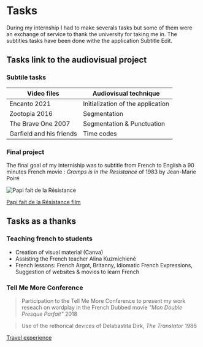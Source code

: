 # Tasks
During my internship I had to make severals tasks but some of them were an exchange of service to thank the university for taking me in. The subtitles tasks have been done withe the application Subtitle Edit.

## Tasks link to the audiovisual project
### Subtile tasks
Video files |  Audiovisual technique 
----------- | -----------------------
Encanto 2021| Initialization of the application
Zootopia 2016 | Segmentation
The Brave One 2007 | Segmentation & Punctuation 
Garfield and his friends | Time codes
### Final project
The final goal of my interniship was to subtitle from French to English a 90 minutes French movie : *Gramps is in the Resistance* of 1983 
by Jean-Marie Poiré

![Papi fait de la Résistance](https://fr.web.img3.acsta.net/medias/nmedia/18/70/00/89/20322427.jpg)


[Papi fait de la Résistance film](https://archive.org/details/papy-fait-de-la-resistance-1983)

## Tasks as a thanks 

### Teaching french to students
* Creation of visual material (Canva)
* Assisting the French teacher Alina Kuzmichiené
* French lessons: French Argot, Britanny, Idiomatic French Expressions, Suggestion of websites & movies to learn French
  
### Tell Me More Conference 
 > Participation to the Tell Me More Conference to present my work reseach on wordplay in the French Dubbed movie 
_"Mon Double Presque Parfait"_ 2018

 > Use of the rethorical devices of Delabastita Dirk, *The Translator* 1986

[Travel experience](3-Travel%20experience)

